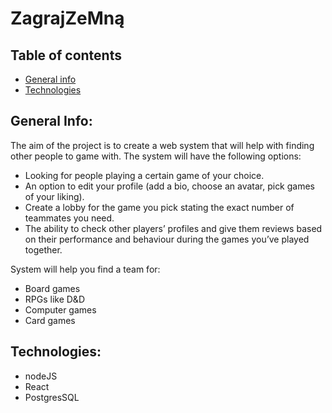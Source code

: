 # ZagrajZeMną

## Table of contents
* [General info](#general-info)
* [Technologies](#technologies)

## General Info:
The aim of the project is to create a web system that will help with finding other people to game with. 
The system will have the following options:
* Looking for people playing a certain game of your choice.
* An option to edit your profile (add a bio, choose an avatar, pick games of your liking).
* Create a lobby for the game you pick stating the exact number of teammates you need.
* The ability to check other players’ profiles and give them reviews based on their performance and behaviour during the games you’ve played together.

System will help you find a team for:
* Board games
* RPGs like D&D
* Computer games
* Card games

## Technologies:
* nodeJS
* React
* PostgresSQL




